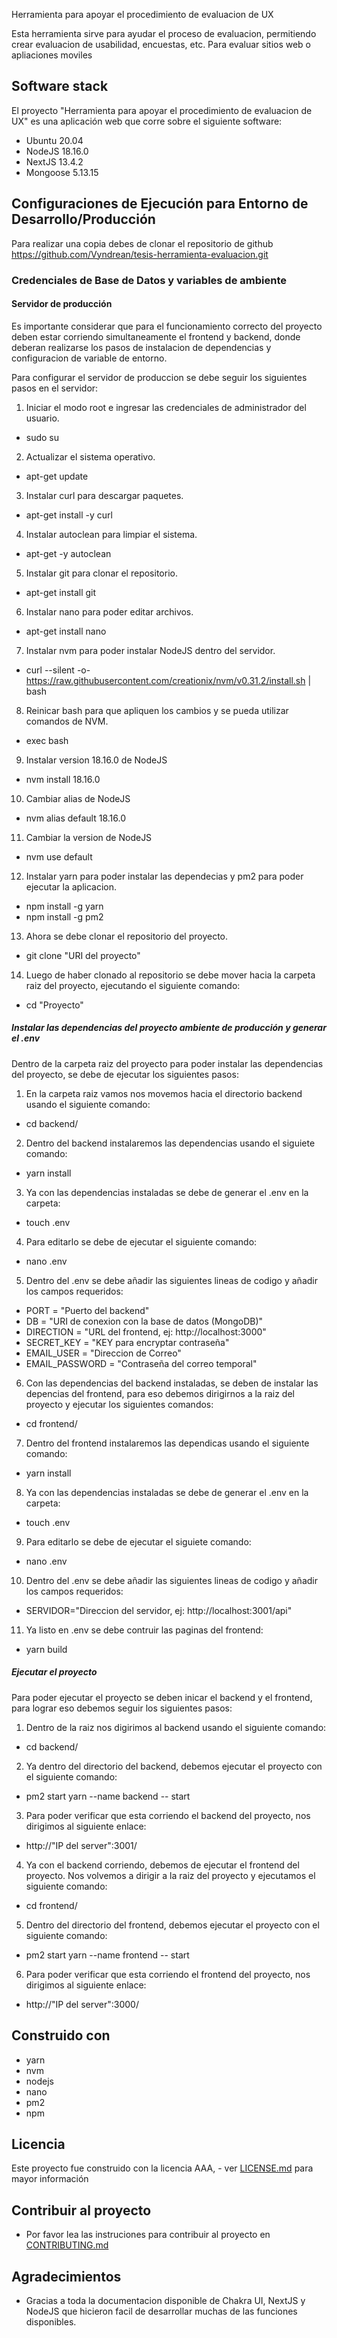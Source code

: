 ﻿Herramienta para apoyar el procedimiento de evaluacion de UX

Esta herramienta sirve para ayudar el proceso de evaluacion, permitiendo crear evaluacion de usabilidad, encuestas, etc. Para evaluar sitios web o apliaciones moviles

## Software stack
El proyecto "Herramienta para apoyar el procedimiento de evaluacion de UX" es una aplicación web que corre sobre el siguiente software:

-   Ubuntu 20.04
-   NodeJS 18.16.0
-   NextJS 13.4.2
-   Mongoose 5.13.15

## Configuraciones de Ejecución para Entorno de Desarrollo/Producción

Para realizar una copia debes de clonar el repositorio de github https://github.com/Vyndrean/tesis-herramienta-evaluacion.git

### Credenciales de Base de Datos y variables de ambiente

#### Servidor de producción

Es importante considerar que para el funcionamiento correcto del proyecto deben estar corriendo simultaneamente el frontend y backend, donde deberan realizarse los pasos de instalacion de dependencias y configuracion de variable de entorno.

Para configurar el servidor de produccion se debe seguir los siguientes pasos en el servidor:

1. Iniciar el modo root e ingresar las credenciales de administrador del usuario.
-   sudo su

2. Actualizar el sistema operativo.
-   apt-get update

3.  Instalar curl para descargar paquetes.
-   apt-get install -y curl

4.  Instalar autoclean para limpiar el sistema.
-   apt-get -y autoclean

5.  Instalar git para clonar el repositorio.
-   apt-get install git

6.  Instalar nano para poder editar archivos.
-   apt-get install nano

7.  Instalar nvm para poder instalar NodeJS dentro del servidor.
-   curl --silent -o- https://raw.githubusercontent.com/creationix/nvm/v0.31.2/install.sh | bash

8.  Reinicar bash para que apliquen los cambios y se pueda utilizar comandos de NVM.
-   exec bash

9.  Instalar version 18.16.0 de NodeJS
-   nvm install 18.16.0

10. Cambiar alias de NodeJS
-   nvm alias default 18.16.0

11. Cambiar la version de NodeJS
-   nvm use default

12. Instalar yarn para poder instalar las dependecias y pm2 para poder ejecutar la aplicacion.
-   npm install -g yarn
-   npm install -g pm2

13. Ahora se debe clonar el repositorio del proyecto.
-   git clone "URI del proyecto"

14. Luego de haber clonado al repositorio se debe mover hacia la carpeta raiz del proyecto, ejecutando el siguiente comando:
-   cd "Proyecto"

##### Instalar las dependencias del proyecto ambiente de producción y generar el .env

Dentro de la carpeta raiz del proyecto para poder instalar las dependencias del proyecto, se debe de ejecutar los siguientes pasos:

1.  En la carpeta raiz vamos nos movemos hacia el directorio backend usando el siguiente comando:
-   cd backend/

2.  Dentro del backend instalaremos las dependencias usando el siguiete comando:

-   yarn install

3.  Ya con las dependencias instaladas se debe de generar el .env en la carpeta:

-   touch .env

4. Para editarlo se debe de ejecutar el siguiente comando:

-   nano .env

5. Dentro del .env se debe añadir las siguientes lineas de codigo y añadir los campos requeridos: 

-   PORT = "Puerto del backend"
-   DB = "URI de conexion con la base de datos (MongoDB)"
-   DIRECTION = "URL del frontend, ej: http://localhost:3000"
-   SECRET_KEY = "KEY para encryptar contraseña"
-   EMAIL_USER = "Direccion de Correo"
-   EMAIL_PASSWORD = "Contraseña del correo temporal"

6.  Con las dependencias del backend instaladas, se deben de instalar las depencias del frontend, para eso debemos dirigirnos a la raiz del proyecto y ejecutar los siguientes comandos:

-   cd frontend/

7.  Dentro del frontend instalaremos las dependicas usando el siguiente comando:

-   yarn install

8.  Ya con las dependencias instaladas se debe de generar el .env en la carpeta:

-   touch .env

9. Para editarlo se debe de ejecutar el siguiete comando:

-   nano .env

10. Dentro del .env se debe añadir las siguientes lineas de codigo y añadir los campos requeridos:

-   SERVIDOR="Direccion del servidor, ej: http://localhost:3001/api"

11. Ya listo en .env se debe contruir las paginas del frontend:

-   yarn build

##### Ejecutar el proyecto

Para poder ejecutar el proyecto se deben inicar el backend y el frontend, para lograr eso debemos seguir los siguientes pasos:

1.  Dentro de la raiz nos digirimos al backend usando el siguiente comando:

-   cd backend/

2.  Ya dentro del directorio del backend, debemos ejecutar el proyecto con el siguiente comando:

-   pm2 start yarn --name backend -- start

3.  Para poder verificar que esta corriendo el backend del proyecto, nos dirigimos al siguiente enlace:

-   http://"IP del server":3001/

4.  Ya con el backend corriendo, debemos de ejecutar el frontend del proyecto. Nos volvemos a dirigir a la raiz del proyecto y ejecutamos el siguiente comando:

-   cd frontend/

5.  Dentro del directorio del frontend, debemos ejecutar el proyecto con el siguiente comando:

-   pm2 start yarn --name frontend -- start

6. Para poder verificar que esta corriendo el frontend del proyecto, nos dirigimos al siguiente enlace:

-   http://"IP del server":3000/


## Construido con
-   yarn
-   nvm
-   nodejs
-   nano
-   pm2
-   npm

## Licencia

Este proyecto fue construido con la licencia AAA, - ver [LICENSE.md](LICENSE.md) para mayor información

## Contribuir al proyecto

-   Por favor lea las instruciones para contribuir al proyecto en [CONTRIBUTING.md](CONTRIBUTING.md)

## Agradecimientos

- Gracias a toda la documentacion disponible de Chakra UI, NextJS y NodeJS que hicieron facil de desarrollar muchas de las funciones disponibles.